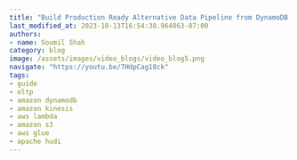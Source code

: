 ```yaml
---
title: "Build Production Ready Alternative Data Pipeline from DynamoDB to Apache Hudi | Step by Step Guide"
last_modified_at: 2023-10-13T16:54:38.964863-07:00
authors:
- name: Soumil Shah
category: blog
image: /assets/images/video_blogs/video_blog5.png
navigate: "https://youtu.be/7HdpCag18ck"
tags:
- guide
- oltp
- amazon dynamodb
- amazon kinesis
- aws lambda
- amazon s3
- aws glue
- apache hudi
---
```

